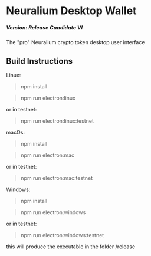 # Neuralium Desktop Wallet

##### Version:  Release Candidate VI

The "pro" Neuralium crypto token desktop user interface

## Build Instructions
Linux:
> npm install

> npm run electron:linux

or in testnet:

> npm run electron:linux:testnet

macOs:
> npm install

> npm run electron:mac

or in testnet:

> npm run electron:mac:testnet

Windows:
> npm install

> npm run electron:windows

or in testnet:

> npm run electron:windows:testnet

this will produce the executable in the folder /release


